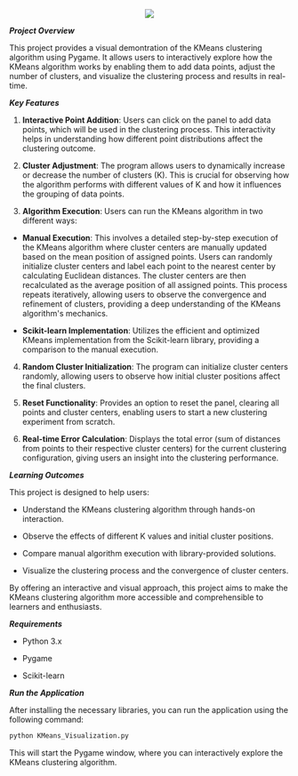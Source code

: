 <div align="center">
    <img src="https://readme-typing-svg.herokuapp.com/?font=Righteous&size=60&center=true&vCenter=true&width=800&height=90&duration=4000&lines=KMeans+Visualization" />
</div>

***Project Overview***

This project provides a visual demontration of the KMeans clustering algorithm using Pygame. It allows users to interactively explore how the KMeans algorithm works by enabling them to add data points, adjust the number of clusters, and visualize the clustering process and results in real-time.

***Key Features***

1. **Interactive Point Addition**: Users can click on the panel to add data points, which will be used in the clustering process. This interactivity helps in understanding how different point distributions affect the clustering outcome.

2. **Cluster Adjustment**: The program allows users to dynamically increase or decrease the number of clusters (K). This is crucial for observing how the algorithm performs with different values of K and how it influences the grouping of data points.

3. **Algorithm Execution**: Users can run the KMeans algorithm in two different ways:

- **Manual Execution**: This involves a detailed step-by-step execution of the KMeans algorithm where cluster centers are manually updated based on the mean position of assigned points. Users can randomly initialize cluster centers and label each point to the nearest center by calculating Euclidean distances. The cluster centers are then recalculated as the average position of all assigned points. This process repeats iteratively, allowing users to observe the convergence and refinement of clusters, providing a deep understanding of the KMeans algorithm's mechanics.

- **Scikit-learn Implementation**: Utilizes the efficient and optimized KMeans implementation from the Scikit-learn library, providing a comparison to the manual execution.

4. **Random Cluster Initialization**: The program can initialize cluster centers randomly, allowing users to observe how initial cluster positions affect the final clusters.

5. **Reset Functionality**: Provides an option to reset the panel, clearing all points and cluster centers, enabling users to start a new clustering experiment from scratch.

6. **Real-time Error Calculation**: Displays the total error (sum of distances from points to their respective cluster centers) for the current clustering configuration, giving users an insight into the clustering performance.

***Learning Outcomes***

This project is designed to help users:

- Understand the KMeans clustering algorithm through hands-on interaction.

- Observe the effects of different K values and initial cluster positions.

- Compare manual algorithm execution with library-provided solutions.

- Visualize the clustering process and the convergence of cluster centers.

By offering an interactive and visual approach, this project aims to make the KMeans clustering algorithm more accessible and comprehensible to learners and enthusiasts.

***Requirements***

- Python 3.x

- Pygame

- Scikit-learn

***Run the Application***

After installing the necessary libraries, you can run the application using the following command:

```bash
python KMeans_Visualization.py
```
This will start the Pygame window, where you can interactively explore the KMeans clustering algorithm.
